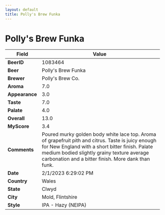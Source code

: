 ```yaml
---
layout: default
title: Polly's Brew Funka
---
```


# Polly's Brew Funka

| Field         | Value     |
|---------------|-----------|
| **BeerID** | 1083464 |
| **Beer** | Polly's Brew Funka |
| **Brewer** | Polly&#39;s Brew Co. |
| **Aroma** | 7.0 |
| **Appearance** | 3.0 |
| **Taste** | 7.0 |
| **Palate** | 4.0 |
| **Overall** | 13.0 |
| **MyScore** | 3.4 |
| **Comments** | Poured murky golden body white lace top. Aroma of grapefruit pith and citrus. Taste is juicy enough for New England with a short bitter finish. Palate medium bodied slightly grainy texture average carbonation and a bitter finish. More dank than funk. |
| **Date** | 2/1/2023 6:29:02 PM |
| **Country** | Wales |
| **State** | Clwyd |
| **City** | Mold, Flintshire |
| **Style** | IPA - Hazy (NEIPA) |
